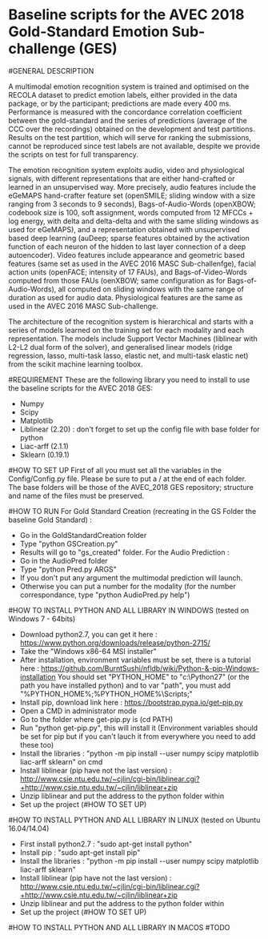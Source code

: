 # Baseline scripts for the AVEC 2018 Gold-Standard Emotion Sub-challenge (GES)

#GENERAL DESCRIPTION

A multimodal emotion recognition system is trained and optimised on the RECOLA dataset to predict emotion labels, either provided in the data package, or by the participant; predictions are made every 400 ms. Performance is measured with the concordance correlation coefficient between the gold-standard and the series of predictions (average of the CCC over the recordings) obtained on the development and test partitions. Results on the test partition, which will serve for ranking the submissions, cannot be reproduced since test labels are not available, despite we provide the scripts on test for full transparency. 

The emotion recognition system exploits audio, video and physiological signals, with different representations that are either hand-crafted or learned in an unsupervised way. More precisely, audio features include the eGeMAPS hand-crafter feature set (openSMILE; sliding window with a size ranging from 3 seconds to 9 seconds), Bags-of-Audio-Words (openXBOW; codebook size is 100, soft assignment, words computed from 12 MFCCs + log energy, with delta and delta-delta and with the same sliding windows as used for eGeMAPS), and a representation obtained with unsupervised based deep learning (auDeep; sparse features obtained by the activation function of each neuron of the hidden to last layer connection of a deep autoencoder). Video features include appearance and geometric based features (same set as used in the AVEC 2016 MASC Sub-challenfge), facial action units (openFACE; intensity of 17 FAUs), and Bags-of-Video-Words computed from those FAUs (oenXBOW; same configuration as for Bags-of-Audio-Words), all computed on sliding windows with the same range of duration as used for audio data. Physiological features are the same as used in the AVEC 2016 MASC Sub-challenge.

The architecture of the recognition system is hierarchical and starts with a series of models learned on the training set for each modality and each representation. The models include Support Vector Machines (liblinear with L2-L2 dual form of the solver), and generalised linear models (ridge regression, lasso, multi-task lasso, elastic net, and multi-task elastic net) from the scikit machine learning toolbox.

#REQUIREMENT
These are the following library you need to install to use the baseline scripts for the AVEC 2018 GES:
- Numpy
- Scipy
- Matplotlib
- Liblinear (2.20) : don't forget to set up the config file with base folder for python
- Liac-arff (2.1.1)
- Sklearn (0.19.1)

#HOW TO SET UP
First of all you must set all the variables in the Config/Config.py file.
Please be sure to put a / at the end of each folder.
The base folders will be those of the AVEC_2018 GES repository; structure and name of the files must be preserved.

#HOW TO RUN
For Gold Standard Creation (recreating in the GS Folder the baseline Gold Standard) :
- Go in the GoldStandardCreation folder
- Type "python GSCreation.py"
- Results will go to "gs_created" folder.
For the Audio Prediction :
- Go in the AudioPred folder
- Type "python Pred.py ARGS"
- If you don't put any argument the multimodal prediction will launch.
- Otherwise you can put a number for the modality (for the number correspondance, type "python AudioPred.py help")

#HOW TO INSTALL PYTHON AND ALL LIBRARY IN WINDOWS (tested on Windows 7 - 64bits)
- Download python2.7, you can get it here : https://www.python.org/downloads/release/python-2715/
- Take the "Windows x86-64 MSI installer"
- After installation, environment variables must be set, there is a tutorial here : https://github.com/BurntSushi/nfldb/wiki/Python-&-pip-Windows-installation
  You should set "PYTHON_HOME" to "c:\Python27" (or the path you have installed python) and to var "path", you must add "%PYTHON_HOME%;%PYTHON_HOME%\Scripts\;"
- Install pip, download link here : https://bootstrap.pypa.io/get-pip.py
- Open a CMD in administrator mode
- Go to the folder where get-pip.py is (cd PATH)
- Run "python get-pip.py", this will install it (Environment variables should be set for pip but if you can't lauch it from everywhere you need to add these too)
- Install the libraries : "python -m pip install --user numpy scipy matplotlib liac-arff sklearn" on cmd
- Install liblinear (pip have not the last version) : http://www.csie.ntu.edu.tw/~cjlin/cgi-bin/liblinear.cgi?+http://www.csie.ntu.edu.tw/~cjlin/liblinear+zip
- Unzip liblinear and put the address to the python folder within
- Set up the project (#HOW TO SET UP)

#HOW TO INSTALL PYTHON AND ALL LIBRARY IN LINUX (tested on Ubuntu 16.04/14.04)
- First install python2.7 : "sudo apt-get install python"
- Install pip : "sudo apt-get install pip"
- Install the libraries : "python -m pip install --user numpy scipy matplotlib liac-arff sklearn"
- Install liblinear (pip have not the last version) : http://www.csie.ntu.edu.tw/~cjlin/cgi-bin/liblinear.cgi?+http://www.csie.ntu.edu.tw/~cjlin/liblinear+zip
- Unzip liblinear and put the address to the python folder within
- Set up the project (#HOW TO SET UP)

#HOW TO INSTALL PYTHON AND ALL LIBRARY IN MACOS
#TODO
